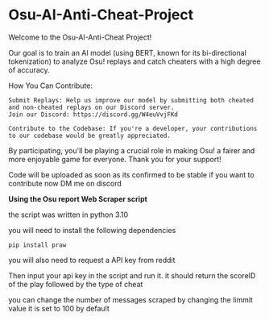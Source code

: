 # Osu-AI-Anti-Cheat-Project

Welcome to the Osu-AI-Anti-Cheat Project!

Our goal is to train an AI model (using BERT, known for its bi-directional tokenization) to analyze Osu! replays and catch cheaters with a high degree of accuracy.

How You Can Contribute: 

    Submit Replays: Help us improve our model by submitting both cheated and non-cheated replays on our Discord server.
    Join our Discord: https://discord.gg/W4euVvjFKd

    Contribute to the Codebase: If you're a developer, your contributions to our codebase would be greatly appreciated.
   
By participating, you'll be playing a crucial role in making Osu! a fairer and more enjoyable game for everyone. Thank you for your support!

Code will be uploaded as soon as its confirmed to be stable if you want to contribute now DM me on discord




**Using the Osu report Web Scraper script**

the script was written in python 3.10

you will need to install the following dependencies 

    pip install praw

you will also need to request a API key from reddit

Then input your api key in the script and run it. it should return the scoreID of the play followed by the type of cheat

you can change the number of messages scraped by changing the limmit value it is set to 100 by default
